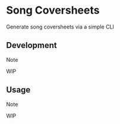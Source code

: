 # Song Coversheets

Generate song coversheets via a simple CLI

## Development

> [!Note]
> WIP

## Usage

> [!Note]
> WIP

